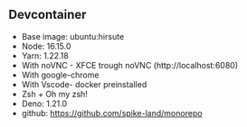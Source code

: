 ## Devcontainer

- Base image: ubuntu:hirsute
- Node: 16.15.0
- Yarn: 1.22.18
- With noVNC - XFCE trough noVNC (http://localhost:6080)
- With google-chrome
- With Vscode- docker preinstalled
- Zsh + Oh my zsh!
- Deno: 1.21.0
- github: https://github.com/spike-land/monorepo

